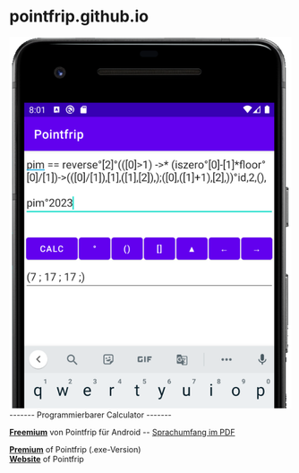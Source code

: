 # pointfrip.github.io

![Pointfrip](https://raw.githubusercontent.com/pointfrip/pointfrip.github.io/main/images/pixel2image.png) \
 ------- Programmierbarer Calculator -------

[**Freemium**](https://github.com/pointfrip/calculator) von Pointfrip für Android -- 
[Sprachumfang im PDF](https://github.com/pointfrip/calculator/blob/main/quickinfo.pdf)

[**Premium**](https://github.com/metazip/pointfrip) of Pointfrip (.exe-Version) \
[**Website**](https://pointfree-interpreter.github.io/) of Pointfrip

